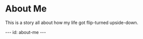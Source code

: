 <h1>About Me</h1>
<p>This is a story all about how my life got flip-turned upside-down.</p>
---
id: about-me
---
